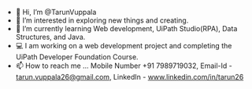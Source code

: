 - 👋 Hi, I’m @TarunVuppala
- 👀 I’m interested in exploring new things and creating.
- 🌱 I’m currently learning Web development, UiPath Studio(RPA), Data Structures, and Java.
- 💻 I am working on a web development project and completing the UiPath Developer Foundation Course.
- 📫 How to reach me ... Mobile Number +91 7989719032, Email-Id - tarun.vuppala26@gmail.com, LinkedIn - www.linkedin.com/in/tarun26

<!---
TarunVuppala/TarunVuppala is a ✨ special ✨ repository because its `README.md` (this file) appears on your GitHub profile.
You can click the Preview link to take a look at your changes.
--->
